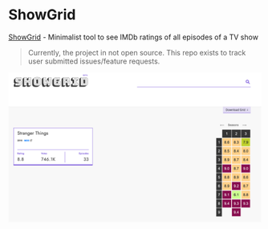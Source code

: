 # ShowGrid

[ShowGrid](https://theshowgrid.com) - Minimalist tool to see IMDb ratings of all episodes of a TV show

> Currently, the project in not open source. This repo exists to track user submitted issues/feature requests.


![ShowGrid](https://raw.githubusercontent.com/dvnlgls/ShowGrid/master/ShowGrid_sthings.png)
